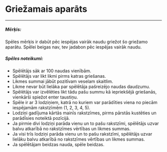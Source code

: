 # Griežamais aparāts

---
##### Mērķis:
Spēles mērķis ir dabūt pēc iespējas vairāk naudu griežot šo griežamo aparātu. Spēlei beigas nav, tev jadabon pēc iespējas vairāk naudu.
##### Spēles noteikumi:
 - Spēlētājs sāk ar 100 naudas vienībām.
 - Spēlētājs var likt likmi pirms katras griešanas.
 - Likmes summai jābūt pozitīvam veselam skaitlim.
 - Likme nevar būt lielāka par spēlētāja pašreizējo naudas daudzumu.
 - Spēlētājs var izvēlēties likt tādu pašu summu kā iepriekšējā griešanās, vienkārši spiežot enter taustiņu.
 - Spēle ir ar 3 lodziņiem, katrā no kuriem var parādīties viena no piecām iespējamām rakstzīmēm (1, 2, 3, 4, 5).
 - Lodziņi gadījuma kārtās mainīs rakstzīmes, pirms pārstās kustēties un parādīsies noteiktā pozīcijā.
 - Ja pirmie divi lodziņi parāda vienu un to pašu rakstzīmi, spēlētājs uzvar balvu atkarībā no rakstzīmes vērtības un likmes summas.
 - Ja visi trīs lodziņi parāda vienu un to pašu rakstzīmi, spēlētājs uzvar lielāku balvu atkarībā no rakstzīmes vērtības un likmes summas.
 - Ja spēlētājam beidzas nauda, spēle beidzas.
